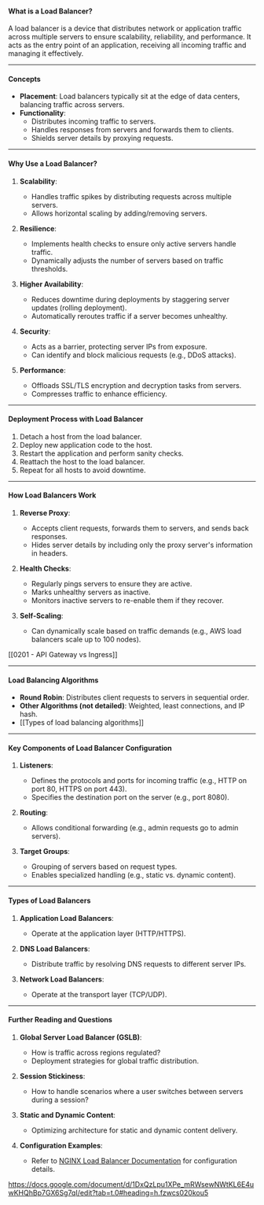 #### **What is a Load Balancer?**

A load balancer is a device that distributes network or application traffic across multiple servers to ensure scalability, reliability, and performance. It acts as the entry point of an application, receiving all incoming traffic and managing it effectively.

---
#### **Concepts**

- **Placement**: Load balancers typically sit at the edge of data centers, balancing traffic across servers.
- **Functionality**:
    - Distributes incoming traffic to servers.
    - Handles responses from servers and forwards them to clients.
    - Shields server details by proxying requests.

---

#### **Why Use a Load Balancer?**

1. **Scalability**:
    - Handles traffic spikes by distributing requests across multiple servers.
    - Allows horizontal scaling by adding/removing servers.
    
1. **Resilience**:
    - Implements health checks to ensure only active servers handle traffic.
    - Dynamically adjusts the number of servers based on traffic thresholds.
    
1. **Higher Availability**:
    - Reduces downtime during deployments by staggering server updates (rolling deployment).
    - Automatically reroutes traffic if a server becomes unhealthy.
    
1. **Security**:
    - Acts as a barrier, protecting server IPs from exposure.
    - Can identify and block malicious requests (e.g., DDoS attacks).
    
1. **Performance**:
    - Offloads SSL/TLS encryption and decryption tasks from servers.
    - Compresses traffic to enhance efficiency.

---

#### **Deployment Process with Load Balancer**

1. Detach a host from the load balancer.
2. Deploy new application code to the host.
3. Restart the application and perform sanity checks.
4. Reattach the host to the load balancer.
5. Repeat for all hosts to avoid downtime.

---

#### **How Load Balancers Work**

1. **Reverse Proxy**:
    - Accepts client requests, forwards them to servers, and sends back responses.
    - Hides server details by including only the proxy server's information in headers.
    
1. **Health Checks**:
    - Regularly pings servers to ensure they are active.
    - Marks unhealthy servers as inactive.
    - Monitors inactive servers to re-enable them if they recover.
    
1. **Self-Scaling**:
    - Can dynamically scale based on traffic demands (e.g., AWS load balancers scale up to 100 nodes).

[[0201 - API Gateway vs Ingress]]

---

#### **Load Balancing Algorithms**

- **Round Robin**: Distributes client requests to servers in sequential order.
- **Other Algorithms (not detailed)**: Weighted, least connections, and IP hash.
- [[Types of load balancing algorithms]]

---

#### **Key Components of Load Balancer Configuration**

1. **Listeners**:
    - Defines the protocols and ports for incoming traffic (e.g., HTTP on port 80, HTTPS on port 443).
    - Specifies the destination port on the server (e.g., port 8080).
    
1. **Routing**:
    - Allows conditional forwarding (e.g., admin requests go to admin servers).
    
1. **Target Groups**:
    - Grouping of servers based on request types.
    - Enables specialized handling (e.g., static vs. dynamic content).

---

#### **Types of Load Balancers**

1. **Application Load Balancers**:
    - Operate at the application layer (HTTP/HTTPS).
    
1. **DNS Load Balancers**:
    - Distribute traffic by resolving DNS requests to different server IPs.
    
1. **Network Load Balancers**:
    - Operate at the transport layer (TCP/UDP).

---

#### **Further Reading and Questions**

1. **Global Server Load Balancer (GSLB)**:
    
    - How is traffic across regions regulated?
    - Deployment strategies for global traffic distribution.
2. **Session Stickiness**:
    
    - How to handle scenarios where a user switches between servers during a session?
3. **Static and Dynamic Content**:
    
    - Optimizing architecture for static and dynamic content delivery.
4. **Configuration Examples**:
    
    - Refer to [NGINX Load Balancer Documentation](https://docs.nginx.com/nginx/admin-guide/load-balancer/http-load-balancer/) for configuration details.

https://docs.google.com/document/d/1DxQzLpu1XPe_mRWsewNWtKL6E4uwKHQhBp7GX6Sg7qI/edit?tab=t.0#heading=h.fzwcs020kou5